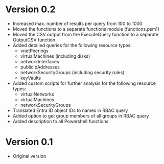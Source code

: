 # Version 0.2

- Increased max. number of results per query from 100 to 1000
- Moved the functions to a separate functions module (functions.psm1)
- Moved the CSV output from the ExecuteQuery function to a separate OutputCSV function
- Added detailed queries for the following resource types:
  - vnetPeerings
  - virtualMachines (including disks)
  - networkInterfaces
  - publicIpAddresses
  - networkSecurityGroups (including security rules)
  - keyVaults
- Added custom scripts for further analysis for the following resource types:
  - virtualNetworks
  - virtualMachines
  - networkSecurityGroups
- Translated Entra ID object IDs to names in RBAC query
- Added option to get group members of all groups in RBAC query
- Added description to all Powershell functions

# Version 0.1

- Original version